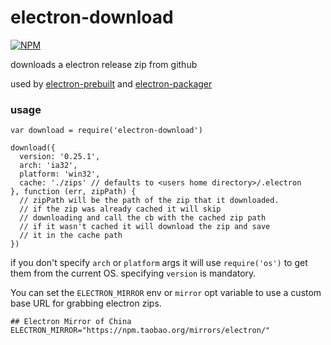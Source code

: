 # electron-download

[![NPM](https://nodei.co/npm/electron-download.png)](https://nodei.co/npm/electron-download/)

downloads a electron release zip from github

used by [electron-prebuilt](https://npmjs.org/electron-prebuilt) and [electron-packager](https://npmjs.org/electron-packager)

### usage

```
var download = require('electron-download')

download({
  version: '0.25.1',
  arch: 'ia32',
  platform: 'win32',
  cache: './zips' // defaults to <users home directory>/.electron
}, function (err, zipPath) {
  // zipPath will be the path of the zip that it downloaded.
  // if the zip was already cached it will skip
  // downloading and call the cb with the cached zip path
  // if it wasn't cached it will download the zip and save
  // it in the cache path
})
```

if you don't specify `arch` or `platform` args it will use `require('os')` to get them from the current OS. specifying `version` is mandatory.

You can set the `ELECTRON_MIRROR` env or `mirror` opt variable to use a custom base URL for grabbing electron zips.

```plain
## Electron Mirror of China
ELECTRON_MIRROR="https://npm.taobao.org/mirrors/electron/"
```
